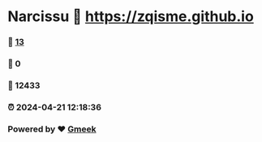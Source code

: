 # Narcissu :link: https://zqisme.github.io 
### :page_facing_up: [13](https://zqisme.github.io/tag.html) 
### :speech_balloon: 0 
### :hibiscus: 12433 
### :alarm_clock: 2024-04-21 12:18:36 
### Powered by :heart: [Gmeek](https://github.com/Meekdai/Gmeek)
